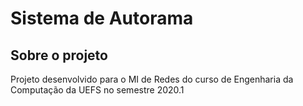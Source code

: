 # Sistema de Autorama

## Sobre o projeto

Projeto desenvolvido para o MI de Redes do curso de Engenharia da Computação da UEFS no semestre 2020.1